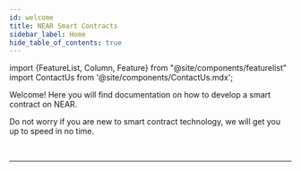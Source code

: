 ```yaml
---
id: welcome
title: NEAR Smart Contracts
sidebar_label: Home
hide_table_of_contents: true
---
```

import {FeatureList, Column, Feature} from "@site/components/featurelist"
import ContactUs from '@site/components/ContactUs.mdx';


Welcome! Here you will find documentation on how to develop a smart contract on NEAR.

Do not worry if you are new to smart contract technology, we will get you up to speed in no time.

<FeatureList>
  <Column title="Build dApps">
    <Feature url="/develop/contracts/whatisacontract" title="What is a Contract?" subtitle="Learn what a smart contract is" image="guest-book.png" />
    <Feature url="/develop/contracts/quickstart" title="Build a Contract" subtitle="Spin-up your first smart contract" image="smartcontract.png" />
    <Feature url="/develop/testing/introduction" title="Test the Contract" subtitle="Write unit & integration tests" image="test.png" />
    <Feature url="/develop/integrate/frontend" title="Build a Web Frontend" subtitle="Learn how to make a web dApp" image="frontend.png" />
    <Feature url="/tools/realtime" title="Track Your Users Activity" subtitle="Learn how to use Indexers" image="monitor.png" />
  </Column>
  <Column title="Developer Tools">
    <Feature url="/sdk/js/introduction" title="Javascript SDK" subtitle="Write Contracts in Javascript" image="smartcontract-js.png" />
    <Feature url="/sdk/rust/introduction" title="Rust SDK" subtitle="Write Contracts in Rust" image="smartcontract-rust.png" />
    <Feature url="/tools/near-cli" title="NEAR CLI" subtitle="Use NEAR from the Terminal" image="near-cli.png" />
  </Column>
  <Column title="Unleash the Web3">
    <Feature url="/develop/relevant-contracts/ft" title="Fungible Tokens" subtitle="Learn how to use and make FT" image="ft.png" />
    <Feature url="/develop/relevant-contracts/nft" title="Non-Fungible Tokens" subtitle="Enter the NFT space" image="nft.png" />
    <Feature url="/develop/relevant-contracts/dao" title="Autonomous Organizations" subtitle="Understand DAOs" image="dao.png" />
  </Column>
</FeatureList>

<br/>

---

<ContactUs />

